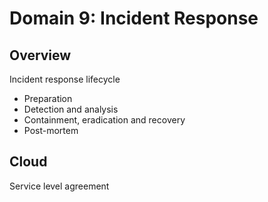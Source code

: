 # Domain 9: Incident Response

## Overview

Incident response lifecycle
- Preparation
- Detection and analysis
- Containment, eradication and recovery
- Post-mortem

## Cloud

Service level agreement
